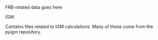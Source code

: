 FRB-related data goes here

IGM:

Contains files related to IGM calculations.  Many of these
come from the *pyigm* repository.

